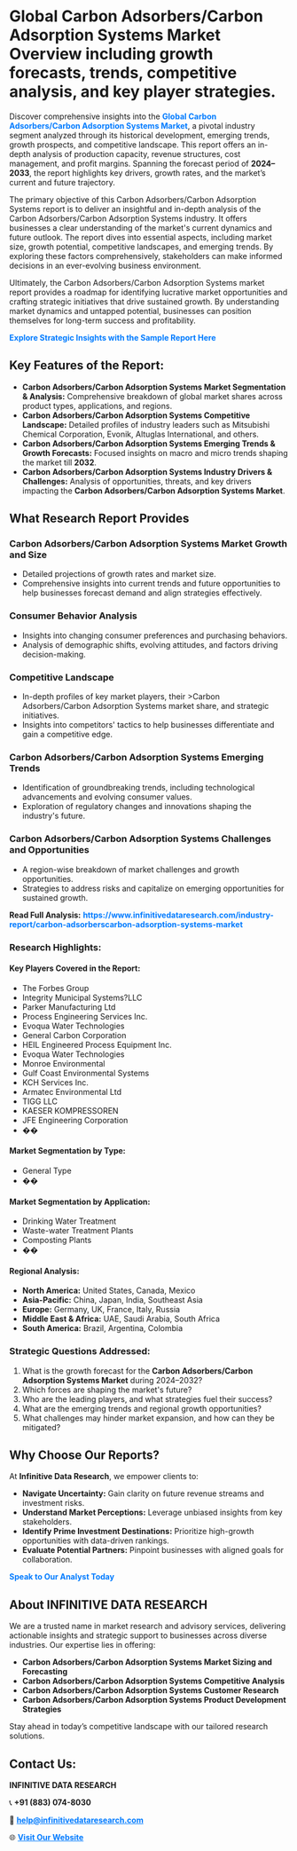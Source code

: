 <h1>Global Carbon Adsorbers/Carbon Adsorption Systems Market Overview including growth forecasts, trends, competitive analysis, and key player strategies.</h1>
<p>
Discover comprehensive insights into the 
<a href="https://www.infinitivedataresearch.com/industry-report/carbon-adsorberscarbon-adsorption-systems-market" rel="dofollow" style="color: #007BFF; text-decoration: none;"><strong>Global Carbon Adsorbers/Carbon Adsorption Systems Market</strong></a>, a pivotal industry segment analyzed through its historical development, emerging trends, growth prospects, and competitive landscape. This report offers an in-depth analysis of production capacity, revenue structures, cost management, and profit margins. Spanning the forecast period of <strong>2024–2033</strong>, the report highlights key drivers, growth rates, and the market’s current and future trajectory.
</p>
<p>
The primary objective of this Carbon Adsorbers/Carbon Adsorption Systems report is to deliver an insightful and in-depth analysis of the Carbon Adsorbers/Carbon Adsorption Systems industry. It offers businesses a clear understanding of the market's current dynamics and future outlook. The report dives into essential aspects, including market size, growth potential, competitive landscapes, and emerging trends. By exploring these factors comprehensively, stakeholders can make informed decisions in an ever-evolving business environment.
</p>
<p>
Ultimately, the Carbon Adsorbers/Carbon Adsorption Systems market report provides a roadmap for identifying lucrative market opportunities and crafting strategic initiatives that drive sustained growth. By understanding market dynamics and untapped potential, businesses can position themselves for long-term success and profitability.
</p>
<p>
<a href="https://www.infinitivedataresearch.com/request-sample/reportId=109266" style="color: #007BFF; text-decoration: none;"><strong>Explore Strategic Insights with the Sample Report Here</strong></a>
</p>

<h2>Key Features of the Report:</h2>
<ul>
<li><strong>Carbon Adsorbers/Carbon Adsorption Systems Market Segmentation & Analysis:</strong> Comprehensive breakdown of global market shares across product types, applications, and regions.</li>
<li><strong>Carbon Adsorbers/Carbon Adsorption Systems Competitive Landscape:</strong> Detailed profiles of industry leaders such as Mitsubishi Chemical Corporation, Evonik, Altuglas International, and others.</li>
<li><strong>Carbon Adsorbers/Carbon Adsorption Systems Emerging Trends & Growth Forecasts:</strong> Focused insights on macro and micro trends shaping the market till <strong>2032</strong>.</li>
<li><strong>Carbon Adsorbers/Carbon Adsorption Systems Industry Drivers & Challenges:</strong> Analysis of opportunities, threats, and key drivers impacting the <strong>Carbon Adsorbers/Carbon Adsorption Systems Market</strong>.</li>
</ul>

<h2>What Research Report Provides</h2>
<h3>Carbon Adsorbers/Carbon Adsorption Systems Market Growth and Size</h3>
<ul>
<li>Detailed projections of growth rates and market size.</li>
<li>Comprehensive insights into current trends and future opportunities to help businesses forecast demand and align strategies effectively.</li>
</ul>

<h3>Consumer Behavior Analysis</h3>
<ul>
<li>Insights into changing consumer preferences and purchasing behaviors.</li>
<li>Analysis of demographic shifts, evolving attitudes, and factors driving decision-making.</li>
</ul>

<h3>Competitive Landscape</h3>
<ul>
<li>In-depth profiles of key market players, their >Carbon Adsorbers/Carbon Adsorption Systems market share, and strategic initiatives.</li>
<li>Insights into competitors' tactics to help businesses differentiate and gain a competitive edge.</li>
</ul>

<h3>Carbon Adsorbers/Carbon Adsorption Systems Emerging Trends</h3>
<ul>
<li>Identification of groundbreaking trends, including technological advancements and evolving consumer values.</li>
<li>Exploration of regulatory changes and innovations shaping the industry's future.</li>
</ul>

<h3>Carbon Adsorbers/Carbon Adsorption Systems Challenges and Opportunities</h3>
<ul>
<li>A region-wise breakdown of market challenges and growth opportunities.</li>
<li>Strategies to address risks and capitalize on emerging opportunities for sustained growth.</li>
</ul>
<p><strong>Read Full Analysis:</strong> <a href="https://www.infinitivedataresearch.com/industry-report/carbon-adsorberscarbon-adsorption-systems-market" rel="dofollow" style="color: #007BFF; text-decoration: none;"><strong>https://www.infinitivedataresearch.com/industry-report/carbon-adsorberscarbon-adsorption-systems-market</strong></a></p>
<h3>Research Highlights:</h3>
<h4>Key Players Covered in the Report:</h4>
<ul><li>The Forbes Group</li><li>Integrity Municipal Systems?LLC</li><li>Parker Manufacturing Ltd</li><li>Process Engineering Services Inc.</li><li>Evoqua Water Technologies</li><li>General Carbon Corporation</li><li>HEIL Engineered Process Equipment Inc.</li><li>Evoqua Water Technologies</li><li>Monroe Environmental</li><li>Gulf Coast Environmental Systems</li><li>KCH Services Inc.</li><li>Armatec Environmental Ltd</li><li>TIGG LLC</li><li>KAESER KOMPRESSOREN</li><li>JFE Engineering Corporation</li><li>��</li></ul>
<h4>Market Segmentation by Type:</h4>
<ul><li>General Type</li><li>��</li></ul>
<h4>Market Segmentation by Application:</h4>
<ul><li>Drinking Water Treatment</li><li>Waste-water Treatment Plants</li><li>Composting Plants</li><li>��</li></ul>

<h4>Regional Analysis:</h4>
<ul>
<li><strong>North America:</strong> United States, Canada, Mexico</li>
<li><strong>Asia-Pacific:</strong> China, Japan, India, Southeast Asia</li>
<li><strong>Europe:</strong> Germany, UK, France, Italy, Russia</li>
<li><strong>Middle East & Africa:</strong> UAE, Saudi Arabia, South Africa</li>
<li><strong>South America:</strong> Brazil, Argentina, Colombia</li>
</ul>

<h3>Strategic Questions Addressed:</h3>
<ol>
<li>What is the growth forecast for the <strong>Carbon Adsorbers/Carbon Adsorption Systems Market</strong> during 2024–2032?</li>
<li>Which forces are shaping the market's future?</li>
<li>Who are the leading players, and what strategies fuel their success?</li>
<li>What are the emerging trends and regional growth opportunities?</li>
<li>What challenges may hinder market expansion, and how can they be mitigated?</li>
</ol>

<h2>Why Choose Our Reports?</h2>
<p>At <strong>Infinitive Data Research</strong>, we empower clients to:</p>
<ul>
<li><strong>Navigate Uncertainty:</strong> Gain clarity on future revenue streams and investment risks.</li>
<li><strong>Understand Market Perceptions:</strong> Leverage unbiased insights from key stakeholders.</li>
<li><strong>Identify Prime Investment Destinations:</strong> Prioritize high-growth opportunities with data-driven rankings.</li>
<li><strong>Evaluate Potential Partners:</strong> Pinpoint businesses with aligned goals for collaboration.</li>
</ul>
<p><a href="https://www.infinitivedataresearch.com/industry-report/carbon-adsorberscarbon-adsorption-systems-market" rel="dofollow" style="color: #007BFF; text-decoration: none;"><strong>Speak to Our Analyst Today</strong></a></p>

<h2>About INFINITIVE DATA RESEARCH</h2>
<p>We are a trusted name in market research and advisory services, delivering actionable insights and strategic support to businesses across diverse industries. Our expertise lies in offering:</p>
<ul>
<li><strong>Carbon Adsorbers/Carbon Adsorption Systems Market Sizing and Forecasting</strong></li>
<li><strong>Carbon Adsorbers/Carbon Adsorption Systems Competitive Analysis</strong></li>
<li><strong>Carbon Adsorbers/Carbon Adsorption Systems Customer Research</strong></li>
<li><strong>Carbon Adsorbers/Carbon Adsorption Systems Product Development Strategies</strong></li>
</ul>
<p>Stay ahead in today’s competitive landscape with our tailored research solutions.</p>

<h2>Contact Us:</h2>
<p><strong>INFINITIVE DATA RESEARCH</strong></p>
<p>📞 <strong>+91 (883) 074-8030</strong></p>
<p>📧 <strong><a href="mailto:help@infinitivedataresearch.com" style="color: #007BFF;">help@infinitivedataresearch.com</a></strong></p>
<p>🌐 <strong><a href="https://www.infinitivedataresearch.com" rel="dofollow" style="color: #007BFF;">Visit Our Website</a></strong></p>
